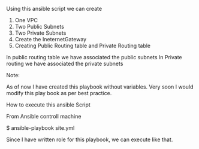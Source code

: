 Using this ansible script we can create 
 1. One VPC
 2. Two Public Subnets
 3. Two Private Subnets
 4. Create the IneternetGateway
 5. Creating Public Routing table and Private Routing table


In public routing table we have associated the public subnets
In Private routing we have associated the private subnets

Note:

As of now I have created this playbook without variables. Very soon I would modify this play book as per best practice.



How to execute this ansible Script

From Ansible controll machine

 $ ansible-playbook site.yml

Since I have written role for this playbook, we can execute like that. 


